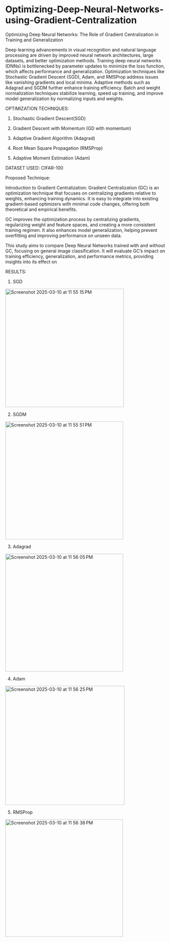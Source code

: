 # Optimizing-Deep-Neural-Networks-using-Gradient-Centralization
Optimizing Deep Neural Networks: The Role of Gradient Centralization in Training and Generalization

Deep learning advancements in visual recognition and natural language processing are driven by improved neural network architectures, large datasets, and better optimization methods. Training deep neural networks (DNNs) is bottlenecked by parameter updates to minimize the loss function, which affects performance and generalization. Optimization techniques like Stochastic Gradient Descent (SGD), Adam, and RMSProp address issues like vanishing gradients and local minima. Adaptive methods such as Adagrad and SGDM further enhance training efficiency. Batch and weight normalization techniques stabilize learning, speed up training, and improve model generalization by normalizing inputs and weights.



OPTIMIZATION TECHNIQUES:

1. Stochastic Gradient Descent(SGD)

2. Gradient Descent with Momentum (GD with momentum)

3. Adaptive Gradient Algorithm (Adagrad)

4. Root Mean Square Propagation (RMSProp)

5. Adaptive Moment Estimation (Adam)



DATASET USED: CIFAR-100



Proposed Technique:


Introduction to Gradient Centralization: Gradient Centralization (GC) is an optimization technique that focuses on centralizing gradients relative to weights, enhancing training dynamics. It is easy to integrate into existing gradient-based optimizers with minimal code changes, offering both theoretical and empirical benefits.

GC improves the optimization process by centralizing gradients, regularizing weight and feature spaces, and creating a more consistent training regimen. It also enhances model generalization, helping prevent overfitting and improving performance on unseen data.

This study aims to compare Deep Neural Networks trained with and without GC, focusing on general image classification. It will evaluate GC’s impact on training efficiency, generalization, and performance metrics, providing insights into its effect on



RESULTS:

1. SGD
<img width="371" alt="Screenshot 2025-03-10 at 11 55 15 PM" src="https://github.com/user-attachments/assets/10833a46-e41f-43b6-a878-ccced932582a" />


2. SGDM
<img width="369" alt="Screenshot 2025-03-10 at 11 55 51 PM" src="https://github.com/user-attachments/assets/c9d7082e-87a9-4492-8e70-0a8975fd1427" />


3. Adagrad
<img width="369" alt="Screenshot 2025-03-10 at 11 56 05 PM" src="https://github.com/user-attachments/assets/42c11502-2b76-4c8c-b841-1c91c3d5e89b" />


4. Adam
<img width="373" alt="Screenshot 2025-03-10 at 11 56 25 PM" src="https://github.com/user-attachments/assets/d2b43e45-f77e-4a75-a6c9-789020aa9441" />


5. RMSProp
<img width="368" alt="Screenshot 2025-03-10 at 11 56 38 PM" src="https://github.com/user-attachments/assets/9078d644-4a90-4d58-932a-364f709a3839" />



